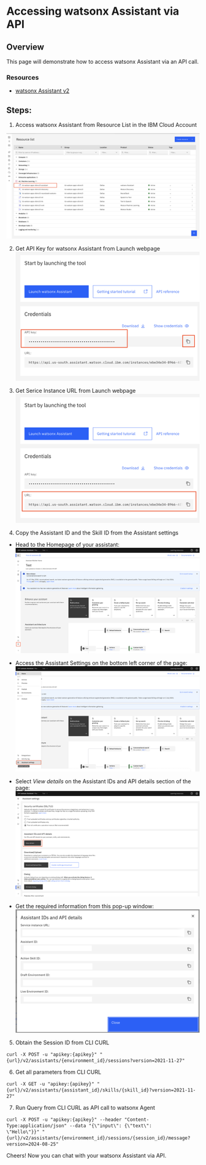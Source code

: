 # Accessing watsonx Assistant via API


## Overview

This page will demonstrate how to access watsonx Assistant via an API call.

### Resources
  - [watsonx Assistant v2](https://cloud.ibm.com/apidocs/assistant-v2)


## Steps:

1. Access watsonx Assistant from Resource List in the IBM Cloud Account

  ![test](../assets/api-access/resource.png)
   
2. Get API Key for watsonx Assistant from Launch webpage
  ![test](../assets/api-access/api.png)

3. Get Serice Instance URL from Launch webpage
  ![test](../assets/api-access/url.png)

4. Copy the Assistant ID and the Skill ID from the Assistant settings
   
  + Head to the Homepage of your assistant:
      ![test](../assets/api-access/assistant-page.png)
    
  + Access the Assistant Settings on the bottom left corner of the page:
      ![test](../assets/api-access/assistant-settings.png)
    
  + Select *View details* on the Assistant IDs and API details section of the page:
      ![test](../assets/api-access/view-details.png)
    
  + Get the required information from this pop-up window:
      ![test](../assets/api-access/details.png)  

5. Obtain the Session ID from CLI CURL

  ```{}
  curl -X POST -u "apikey:{apikey}" "{url}/v2/assistants/{environment_id}/sessions?version=2021-11-27" 
  ```
6. Get all parameters from CLI CURL

  ```{}
  curl -X GET -u "apikey:{apikey}" "{url}/v2/assistants/{assistant_id}/skills/{skill_id}?version=2021-11-27"
  ```

7. Run Query from CLI CURL as API call to watsonx Agent

  ```{}
  curl -X POST -u "apikey:{apikey}" --header "Content-Type:application/json" --data "{\"input\": {\"text\":
  \"Hello\"}}" "{url}/v2/assistants/{environment_id}/sessions/{session_id}/message?version=2024-08-25"
  ```

Cheers! Now you can chat with your watsonx Assistant via API. 
